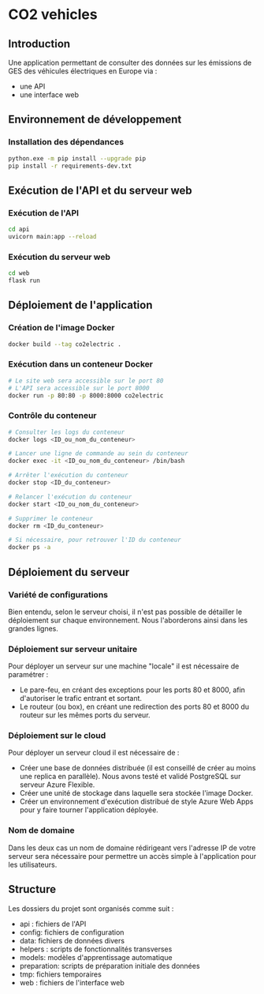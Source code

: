 # CO2 vehicles

## Introduction
Une application permettant de consulter des données sur les émissions de GES des véhicules électriques en Europe via :
- une API
- une interface web

## Environnement de développement
### Installation des dépendances
```bash
python.exe -m pip install --upgrade pip
pip install -r requirements-dev.txt
```

## Exécution de l'API et du serveur web
### Exécution de l'API
```bash
cd api
uvicorn main:app --reload
```
### Exécution du serveur web
```bash
cd web
flask run
```

## Déploiement de l'application
### Création de l'image Docker
```bash
docker build --tag co2electric .
```

### Exécution dans un conteneur Docker
```bash
# Le site web sera accessible sur le port 80
# L'API sera accessible sur le port 8000
docker run -p 80:80 -p 8000:8000 co2electric
```

### Contrôle du conteneur
```bash
# Consulter les logs du conteneur
docker logs <ID_ou_nom_du_conteneur>

# Lancer une ligne de commande au sein du conteneur
docker exec -it <ID_ou_nom_du_conteneur> /bin/bash

# Arrêter l'exécution du conteneur
docker stop <ID_du_conteneur>

# Relancer l'exécution du conteneur
docker start <ID_ou_nom_du_conteneur>

# Supprimer le conteneur
docker rm <ID_du_conteneur>

# Si nécessaire, pour retrouver l'ID du conteneur
docker ps -a
```

## Déploiement du serveur

### Variété de configurations
Bien entendu, selon le serveur choisi, il n'est pas possible de détailler le déploiement sur chaque environnement.
Nous l'aborderons ainsi dans les grandes lignes.

### Déploiement sur serveur unitaire
Pour déployer un serveur sur une machine "locale" il est nécessaire de paramétrer :
- Le pare-feu, en créant des exceptions pour les ports 80 et 8000, afin d'autoriser le trafic entrant et sortant.
- Le routeur (ou box), en créant une redirection des ports 80 et 8000 du routeur sur les mêmes ports du serveur.

### Déploiement sur le cloud
Pour déployer un serveur cloud il est nécessaire de :
- Créer une base de données distribuée (il est conseillé de créer au moins une replica en parallèle). Nous avons testé et validé PostgreSQL sur serveur Azure Flexible.
- Créer une unité de stockage dans laquelle sera stockée l'image Docker.
- Créer un environnement d'exécution distribué de style Azure Web Apps pour y faire tourner l'application déployée.

### Nom de domaine
Dans les deux cas un nom de domaine rédirigeant vers l'adresse IP de votre serveur sera nécessaire pour permettre un accès simple à l'application pour les utilisateurs.

## Structure
Les dossiers du projet sont organisés comme suit :
- api : fichiers de l'API
- config: fichiers de configuration
- data: fichiers de données divers
- helpers : scripts de fonctionnalités transverses
- models: modèles d'apprentissage automatique
- preparation: scripts de préparation initiale des données
- tmp: fichiers temporaires
- web : fichiers de l'interface web
